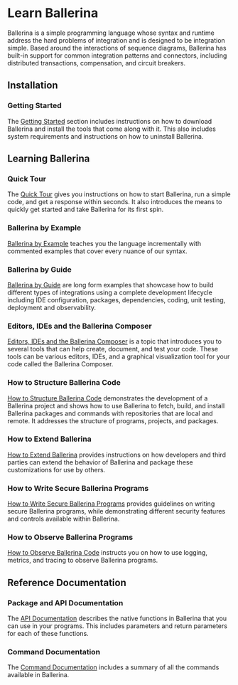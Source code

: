 # Learn Ballerina

Ballerina is a simple programming language whose syntax and runtime address the hard problems of integration and is designed to be integration simple. Based around the interactions of sequence diagrams, Ballerina has built-in support for common integration patterns and connectors, including distributed transactions, compensation, and circuit breakers.

## Installation

### Getting Started

The [Getting Started](/learn/getting-started/) section includes instructions on how to download Ballerina and install the tools that come along with it. This also includes system requirements and instructions on how to uninstall Ballerina.

## Learning Ballerina

### Quick Tour

The [Quick Tour](/learn/quick-tour/) gives you instructions on how to start Ballerina, run a simple code, and get a response within seconds. It also introduces the means to quickly get started and take Ballerina for its first spin.

### Ballerina by Example

[Ballerina by Example](/learn/by-example/) teaches you the language incrementally with commented examples that cover every nuance of our syntax.

### Ballerina by Guide

[Ballerina by Guide](/learn/guides/) are long form examples that showcase how to build different types of integrations using a complete development lifecycle including IDE configuration, packages, dependencies, coding, unit testing, deployment and observability. 

### Editors, IDEs and the Ballerina Composer

<a href="https://github.com/ballerina-platform/ballerina-lang/blob/master/docs/tools-ides-ballerina-composer.md" target="_blank">Editors, IDEs and the Ballerina Composer</a> is a topic that introduces you to several tools that can help create, document, and test your code. These tools can be various editors, IDEs, and a graphical visualization tool for your code called the Ballerina Composer.

### How to Structure Ballerina Code

[How to Structure Ballerina Code](/learn/how-to-structure-ballerina-code/) demonstrates the development of a Ballerina project and shows how to use Ballerina to fetch, build, and install Ballerina packages and commands with repositories that are local and remote. It addresses the structure of programs, projects, and packages.

### How to Extend Ballerina

[How to Extend Ballerina](/learn/how-to-extend-ballerina/) provides instructions on how developers and third parties can extend the behavior of Ballerina and package these customizations for use by others. 

### How to Write Secure Ballerina Programs

[How to Write Secure Ballerina Programs](/learn/how-to-secure-ballerina-code/) provides guidelines on writing secure Ballerina programs, while demonstrating different security features and controls available within Ballerina.

### How to Observe Ballerina Programs

[How to Observe Ballerina Code](/learn/how-to-observe-ballerina-code/) instructs you on how to use logging, metrics, and tracing to observe Ballerina programs.

## Reference Documentation

### Package and API Documentation

The [API Documentation](/learn/api-docs/ballerina/auth.html) describes the native functions in Ballerina that you can use in your programs. This includes parameters and return parameters for each of these functions.

### Command Documentation

The [Command Documentation](/learn/cli-commands/) includes a summary of all the commands available in Ballerina.
